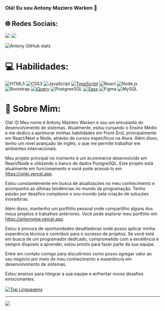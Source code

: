 ### Olá! Eu sou Antony Maziero Warken 👋
## 🌐 Redes Sociais:
<a href="https://www.instagram.com/antonymazierowarken/" target="_blank"><img src="https://img.shields.io/badge/Instagram-%23E4405F.svg?style=for-the-badge&logo=instagram&logoColor=white"></a>  <a href="https://www.linkedin.com/in/antonymazierowarken/" target="_blank"><img src="https://img.shields.io/badge/LinkedIn-%230077B5.svg?style=for-the-badge&logo=linkedin&logoColor=white"></a>


![Antony GitHub stats](https://github-readme-stats.vercel.app/api?username=mwantony&show_icons=true&theme=radical)

# 💻 Habilidades:
![HTML5](https://img.shields.io/badge/html5-%23E34F26.svg?style=for-the-badge&logo=html5&logoColor=white) 
![CSS3](https://img.shields.io/badge/css3-%231572B6.svg?style=for-the-badge&logo=css3&logoColor=white) 
![JavaScript](https://img.shields.io/badge/javascript-%23323330.svg?style=for-the-badge&logo=javascript&logoColor=%23F7DF1E) 
[![TypeScript](https://img.shields.io/badge/typescript-%23007ACC.svg?style=for-the-badge&logo=typescript&logoColor=white)](https://www.typescriptlang.org/)
![React](https://img.shields.io/badge/react-%2320232a.svg?style=for-the-badge&logo=react&logoColor=%2361DAFB) 
![Node.js](	https://img.shields.io/badge/Node.js-43853D?style=for-the-badge&logo=node.js&logoColor=white)
![Bootstrap](https://img.shields.io/badge/bootstrap-%23563D7C.svg?style=for-the-badge&logo=bootstrap&logoColor=white) [![jQuery](https://img.shields.io/badge/jquery-%230769AD.svg?style=for-the-badge&logo=jquery&logoColor=white)](https://jquery.com/)
![PostgreeSQL](https://img.shields.io/badge/PostgreSQL-316192?style=for-the-badge&logo=postgresql&logoColor=white) 
[![Sass](https://img.shields.io/badge/sass-%23CC6699.svg?style=for-the-badge&logo=sass&logoColor=white)](https://sass-lang.com/)
![Figma](https://img.shields.io/badge/figma-%23F24E1E.svg?style=for-the-badge&logo=figma&logoColor=white)
![MySQL](https://img.shields.io/badge/MySQL-00000F?style=for-the-badge&logo=mysql&logoColor=white)
<br>
# 💫 Sobre Mim:

Olá! 😊 Meu nome é Antony Maziero Warken e sou um entusiasta do desenvolvimento de sistemas. Atualmente, estou cursando o Ensino Médio e me dedico a aprimorar minhas habilidades em Front-End, principalmente em React/Next e Node, através de cursos específicos na Alura. Além disso, tenho um nível avançado de inglês, o que me permite trabalhar em ambientes internacionais.

Meu projeto principal no momento é um ecommerce desenvolvido em React/Node e utilizando o banco de dados PostgreSQL. Este projeto está atualmente em funcionamento e você pode acessá-lo em https://vinki.vercel.app.

Estou constantemente em busca de atualizações no meu conhecimento e acompanho as últimas tendências no mundo da programação. Tenho paixão por desafios complexos e sou movido pela criação de soluções inovadoras.

Além disso, mantenho um portfólio pessoal onde compartilho alguns dos meus projetos e trabalhos anteriores. Você pode explorar meu portfólio em https://antonymw.vercel.app.

Estou à procura de oportunidades desafiadoras onde posso aplicar minha experiência técnica e contribuir para o sucesso de projetos. Se você está em busca de um programador dedicado, comprometido com a excelência e sempre disposto a aprender, estou pronto para fazer parte da sua equipe.

Entre em contato comigo para discutirmos como posso agregar valor ao seu negócio por meio do meu conhecimento e experiência em desenvolvimento de sistemas.

Estou ansioso para integrar a sua equipe e enfrentar novos desafios emocionantes. <br><br>
[![Top Linguagens](https://github-readme-stats.vercel.app/api/top-langs/?username=mwantony&layout=compact&theme=radical)](https://github.com/mwantony)


---
[![](https://visitcount.itsvg.in/api?id=mwantony&icon=0&color=0)](https://visitcount.itsvg.in)

<!-- Proudly created with GPRM ( https://gprm.itsvg.in ) -->
